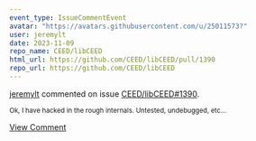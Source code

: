 ```yaml
---
event_type: IssueCommentEvent
avatar: "https://avatars.githubusercontent.com/u/25011573?"
user: jeremylt
date: 2023-11-09
repo_name: CEED/libCEED
html_url: https://github.com/CEED/libCEED/pull/1390
repo_url: https://github.com/CEED/libCEED
---
```


<a href='https://github.com/jeremylt' target='_blank'>jeremylt</a> commented on issue <a href='https://github.com/CEED/libCEED/pull/1390' target='_blank'>CEED/libCEED#1390</a>.

<small>Ok, I have hacked in the rough internals. Untested, undebugged, etc...</small>

<a href='https://github.com/CEED/libCEED/pull/1390' target='_blank'>View Comment</a>